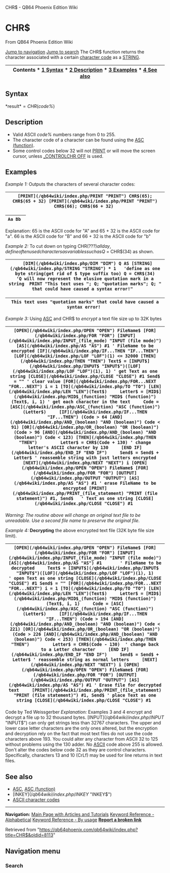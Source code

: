 


CHR$ - QB64 Phoenix Edition Wiki








# CHR$



From QB64 Phoenix Edition Wiki



[Jump to navigation](#mw-head)
[Jump to search](#searchInput)
The CHR$ function returns the character associated with a certain [character code](/qb64wiki/index.php/ASCII "ASCII") as a [STRING](/qb64wiki/index.php/STRING "STRING").


  






| Contents * [1 Syntax](#Syntax) * [2 Description](#Description) * [3 Examples](#Examples) * [4 See also](#See_also) |
| --- |


## Syntax


*result$* = CHR$(*code%*)
  




## Description


* Valid ASCII *code%* numbers range from 0 to 255.
* The character code of a character can be found using the [ASC (function)](/qb64wiki/index.php/ASC_(function) "ASC (function)").
* Some control codes below 32 will not [PRINT](/qb64wiki/index.php/PRINT "PRINT") or will move the screen cursor, unless [\_CONTROLCHR OFF](/qb64wiki/index.php/CONTROLCHR "CONTROLCHR") is used.


  




## Examples


*Example 1:* Outputs the characters of several character codes:





| ``` [PRINT](/qb64wiki/index.php/PRINT "PRINT") CHR$(65); CHR$(65 + 32) [PRINT](/qb64wiki/index.php/PRINT "PRINT") CHR$(66); CHR$(66 + 32)  ``` |
| --- |




| ``` Aa Bb  ``` |
| --- |


Explanation: 65 is the ASCII code for "A" and 65 + 32 is the ASCII code for "a". 66 is the ASCII code for "B" and 66 + 32 is the ASCII code for "b"
  

*Example 2:* To cut down on typing CHR$(???) all day, define often used characters as variables such as Q$ = CHR$(34) as shown.





| ```   [DIM](/qb64wiki/index.php/DIM "DIM") Q AS [STRING](/qb64wiki/index.php/STRING "STRING") * 1   'define as one byte string(get rid of $ type suffix too) Q = CHR$(34)          'Q will now represent the elusive quotation mark in a string  PRINT "This text uses "; Q; "quotation marks"; Q; " that could have caused a syntax error!"   ``` |
| --- |




| ``` This text uses "quotation marks" that could have caused a syntax error!  ``` |
| --- |


  

*Example 3:* Using [ASC](/qb64wiki/index.php/ASC_(function) "ASC (function)") and CHR$ to *encrypt* a text file size up to 32K bytes





| ``` [OPEN](/qb64wiki/index.php/OPEN "OPEN") FileName$ [FOR](/qb64wiki/index.php/FOR "FOR") [INPUT](/qb64wiki/index.php/INPUT_(file_mode) "INPUT (file mode)") [AS](/qb64wiki/index.php/AS "AS") #1 ' FileName to be encrypted [IF](/qb64wiki/index.php/IF...THEN "IF...THEN") [LOF](/qb64wiki/index.php/LOF "LOF")(1) <= 32000 [THEN](/qb64wiki/index.php/THEN "THEN") Text$ = [INPUT$](/qb64wiki/index.php/INPUT$ "INPUT$")([LOF](/qb64wiki/index.php/LOF "LOF")(1), 1) ' get Text as one string [CLOSE](/qb64wiki/index.php/CLOSE "CLOSE") #1 Send$ = "" ' clear value [FOR](/qb64wiki/index.php/FOR...NEXT "FOR...NEXT") i = 1 [TO](/qb64wiki/index.php/TO "TO") [LEN](/qb64wiki/index.php/LEN "LEN")(Text$)     Letter$ = [MID$](/qb64wiki/index.php/MID$_(function) "MID$ (function)")(Text$, i, 1) ' get each character in the text     Code = [ASC](/qb64wiki/index.php/ASC_(function) "ASC (function)")(Letter$)     [IF](/qb64wiki/index.php/IF...THEN "IF...THEN") (Code > 64 [AND](/qb64wiki/index.php/AND_(boolean) "AND (boolean)") Code < 91) [OR](/qb64wiki/index.php/OR_(boolean) "OR (boolean)") (Code > 96 [AND](/qb64wiki/index.php/AND_(boolean) "AND (boolean)") Code < 123) [THEN](/qb64wiki/index.php/THEN "THEN")         Letter$ = CHR$(Code + 130) ' change letter's ASCII character by 130     [END IF](/qb64wiki/index.php/END_IF "END IF")     Send$ = Send$ + Letter$ ' reassemble string with just letters encrypted [NEXT](/qb64wiki/index.php/NEXT "NEXT") i [OPEN](/qb64wiki/index.php/OPEN "OPEN") FileName$ [FOR](/qb64wiki/index.php/FOR "FOR") [OUTPUT](/qb64wiki/index.php/OUTPUT "OUTPUT") [AS](/qb64wiki/index.php/AS "AS") #1 ' erase FileName to be encrypted [PRINT](/qb64wiki/index.php/PRINT_(file_statement) "PRINT (file statement)") #1, Send$   ' Text as one string [CLOSE](/qb64wiki/index.php/CLOSE "CLOSE") #1  ``` |
| --- |


*Warning: The routine above will change an original text file to be unreadable. Use a second file name to preserve the original file.*
  

*Example 4:* **Decrypting** the above encrypted text file (32K byte file size limit).





| ``` [OPEN](/qb64wiki/index.php/OPEN "OPEN") FileName$ [FOR](/qb64wiki/index.php/FOR "FOR") [INPUT](/qb64wiki/index.php/INPUT_(file_mode) "INPUT (file mode)") [AS](/qb64wiki/index.php/AS "AS") #1       ' FileName to be decrypted     Text$ = [INPUT$](/qb64wiki/index.php/INPUT$ "INPUT$")([LOF](/qb64wiki/index.php/LOF "LOF")(1), 1)         ' open Text as one string [CLOSE](/qb64wiki/index.php/CLOSE "CLOSE") #1 Send$ = "" [FOR](/qb64wiki/index.php/FOR...NEXT "FOR...NEXT") i = 1 [TO](/qb64wiki/index.php/TO "TO") [LEN](/qb64wiki/index.php/LEN "LEN")(Text$)     Letter$ = [MID$](/qb64wiki/index.php/MID$_(function) "MID$ (function)")(Text$, i, 1)     Code = [ASC](/qb64wiki/index.php/ASC_(function) "ASC (function)")(Letter$)     [IF](/qb64wiki/index.php/IF...THEN "IF...THEN") (Code > 194 [AND](/qb64wiki/index.php/AND_(boolean) "AND (boolean)") Code < 221) [OR](/qb64wiki/index.php/OR_(boolean) "OR (boolean)") (Code > 226 [AND](/qb64wiki/index.php/AND_(boolean) "AND (boolean)") Code < 253) [THEN](/qb64wiki/index.php/THEN "THEN")         Letter$ = CHR$(Code - 130)  ' change back to a Letter character     [END IF](/qb64wiki/index.php/END_IF "END IF")     Send$ = Send$ + Letter$ ' reassemble string as normal letters     [NEXT](/qb64wiki/index.php/NEXT "NEXT") i [OPEN](/qb64wiki/index.php/OPEN "OPEN") FileName$ [FOR](/qb64wiki/index.php/FOR "FOR") [OUTPUT](/qb64wiki/index.php/OUTPUT "OUTPUT") [AS](/qb64wiki/index.php/AS "AS") #1 ' Erase file for decrypted text     [PRINT](/qb64wiki/index.php/PRINT_(file_statement) "PRINT (file statement)") #1, Send$ ' place Text as one string [CLOSE](/qb64wiki/index.php/CLOSE "CLOSE") #1  ``` |
| --- |


Code by Ted Weissgerber
*Explanation:* Examples 3 and 4 encrypt and decrypt a file up to 32 thousand bytes. [INPUT$](/qb64wiki/index.php/INPUT$ "INPUT$") can only get strings less than 32767 characters. The upper and lower case letter characters are the only ones altered, but the encryption and decryption rely on the fact that most text files do not use the code characters above 193. You could alter any character from ASCII 32 to 125 without problems using the 130 adder. No [ASCII](/qb64wiki/index.php/ASCII "ASCII") code above 255 is allowed. Don't alter the codes below code 32 as they are control characters. Specifically, characters 13 and 10 (CrLf) may be used for line returns in text files.
  




## See also


* [ASC](/qb64wiki/index.php/ASC "ASC"), [ASC (function)](/qb64wiki/index.php/ASC_(function) "ASC (function)")
* [INKEY$](/qb64wiki/index.php/INKEY$ "INKEY$")
* [ASCII character codes](/qb64wiki/index.php/ASCII "ASCII")


  






---


**Navigation:**
[Main Page with Articles and Tutorials](/qb64wiki/index.php/Main_Page "Main Page")
[Keyword Reference - Alphabetical](/qb64wiki/index.php/Keyword_Reference_-_Alphabetical "Keyword Reference - Alphabetical")
[Keyword Reference - By usage](/qb64wiki/index.php/Keyword_Reference_-_By_usage "Keyword Reference - By usage")
**[Report a broken link](https://qb64phoenix.com/forum/showthread.php?tid=2800)**  





Retrieved from "<https://qb64phoenix.com/qb64wiki/index.php?title=CHR$&oldid=8113>"




## Navigation menu








### Search





















